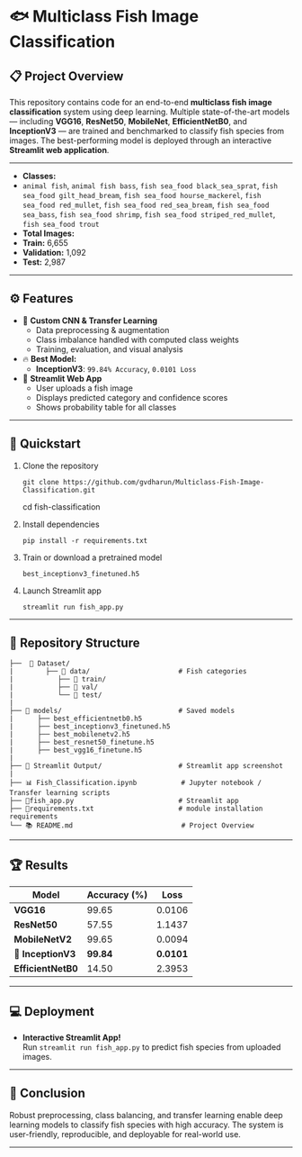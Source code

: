 # 🐟 Multiclass Fish Image Classification

## 📋 Project Overview

This repository contains code for an end-to-end **multiclass fish image classification** system using deep learning. Multiple state-of-the-art models — including **VGG16**, **ResNet50**, **MobileNet**, **EfficientNetB0**, and **InceptionV3** — are trained and benchmarked to classify fish species from images. The best-performing model is deployed through an interactive **Streamlit web application**.

---

- **Classes:**  
- `animal fish`, `animal fish bass`, `fish sea_food black_sea_sprat`, `fish sea_food gilt_head_bream`, `fish sea_food hourse_mackerel`, `fish sea_food red_mullet`, `fish sea_food red_sea_bream`, `fish sea_food sea_bass`, `fish sea_food shrimp`, `fish sea_food striped_red_mullet`, `fish sea_food trout`
- **Total Images:**  
- **Train:** 6,655  
- **Validation:** 1,092  
- **Test:** 2,987  

---

## ⚙️ Features

- 🧪 **Custom CNN & Transfer Learning**
  - Data preprocessing & augmentation
  - Class imbalance handled with computed class weights
  - Training, evaluation, and visual analysis
- 🔥 **Best Model:**  
  - **InceptionV3**: `99.84% Accuracy`, `0.0101 Loss`
- 🎨 **Streamlit Web App**
  - User uploads a fish image
  - Displays predicted category and confidence scores
  - Shows probability table for all classes

---

## 🚀 Quickstart

1. Clone the repository

    `git clone https://github.com/gvdharun/Multiclass-Fish-Image-Classification.git`

    cd fish-classification

2. Install dependencies

    `pip install -r requirements.txt`

4. Train or download a pretrained model

    `best_inceptionv3_finetuned.h5`

6. Launch Streamlit app

    `streamlit run fish_app.py`

---

## 📁 Repository Structure
```
├──  📁 Dataset/
|        ├── 📁 data/                      # Fish categories
|           ├── 📁 train/
|           ├── 📁 val/
|           └── 📁 test/ 
| 
├── 📁 models/                             # Saved models
|      ├── best_efficientnetb0.h5
|      ├── best_inceptionv3_finetuned.h5
|      ├── best_mobilenetv2.h5
|      ├── best_resnet50_finetune.h5
|      ├── best_vgg16_finetune.h5
|
├── 📁 Streamlit Output/                   # Streamlit app screenshot
|
├── 📊 Fish_Classification.ipynb           # Jupyter notebook / Transfer learning scripts
├── 📝fish_app.py                          # Streamlit app
├── 📝requirements.txt                     # module installation requirements
└── 📚 README.md                           # Project Overview
```
---

## 🏆 Results

| Model             | Accuracy (%) | Loss    |
| ----------------- | ----------- | ------- |
| **VGG16**| 99.65   | 0.0106 |
| **ResNet50**| 57.55   | 1.1437 |
| **MobileNetV2**| 99.65   | 0.0094 |
| 🎉 **InceptionV3**| **99.84**   | **0.0101** |
| **EfficientNetB0**| 14.50   | 2.3953 |

---

## 💻 Deployment

- **Interactive Streamlit App!**  
  Run `streamlit run fish_app.py` to predict fish species from uploaded images.

---

## 📌 Conclusion

Robust preprocessing, class balancing, and transfer learning enable deep learning models to classify fish species with high accuracy. The system is user-friendly, reproducible, and deployable for real-world use.

---

